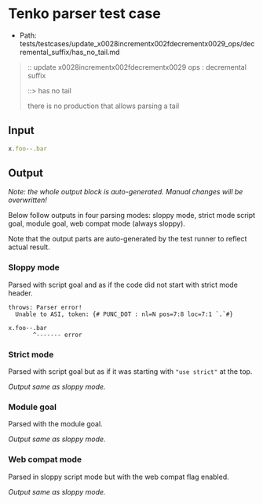 # Tenko parser test case

- Path: tests/testcases/update_x0028incrementx002fdecrementx0029_ops/decremental_suffix/has_no_tail.md

> :: update x0028incrementx002fdecrementx0029 ops : decremental suffix
>
> ::> has no tail
>
> there is no production that allows parsing a tail

## Input

`````js
x.foo--.bar
`````

## Output

_Note: the whole output block is auto-generated. Manual changes will be overwritten!_

Below follow outputs in four parsing modes: sloppy mode, strict mode script goal, module goal, web compat mode (always sloppy).

Note that the output parts are auto-generated by the test runner to reflect actual result.

### Sloppy mode

Parsed with script goal and as if the code did not start with strict mode header.

`````
throws: Parser error!
  Unable to ASI, token: {# PUNC_DOT : nl=N pos=7:8 loc=7:1 `.`#}

x.foo--.bar
       ^------- error
`````

### Strict mode

Parsed with script goal but as if it was starting with `"use strict"` at the top.

_Output same as sloppy mode._

### Module goal

Parsed with the module goal.

_Output same as sloppy mode._

### Web compat mode

Parsed in sloppy script mode but with the web compat flag enabled.

_Output same as sloppy mode._
